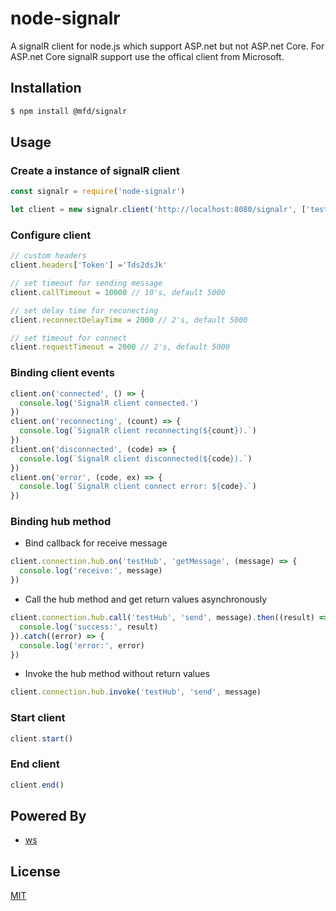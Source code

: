 # node-signalr

A signalR client for node.js which support ASP.net but not ASP.net Core. For ASP.net Core signalR support use the offical client from Microsoft.

## Installation

```bash
$ npm install @mfd/signalr
```

## Usage

### Create a instance of signalR client

```js
const signalr = require('node-signalr')

let client = new signalr.client('http://localhost:8080/signalr', ['testHub'])
```

### Configure client

```js
// custom headers
client.headers['Token'] ='Tds2dsJk'

// set timeout for sending message 
client.callTimeout = 10000 // 10's, default 5000

// set delay time for reconecting
client.reconnectDelayTime = 2000 // 2's, default 5000

// set timeout for connect 
client.requestTimeout = 2000 // 2's, default 5000
```

### Binding client events

```js
client.on('connected', () => {
  console.log('SignalR client connected.')
})
client.on('reconnecting', (count) => {
  console.log(`SignalR client reconnecting(${count}).`)
})
client.on('disconnected', (code) => {
  console.log(`SignalR client disconnected(${code}).`)
})
client.on('error', (code, ex) => {
  console.log(`SignalR client connect error: ${code}.`)
})
```

### Binding hub method

- Bind callback for receive message
  
```js
client.connection.hub.on('testHub', 'getMessage', (message) => {
  console.log('receive:', message)
})
```

- Call the hub method and get return values asynchronously 

```js
client.connection.hub.call('testHub', 'send', message).then((result) => {
  console.log('success:', result)
}).catch((error) => {
  console.log('error:', error)
})
```

- Invoke the hub method without return values 

```js
client.connection.hub.invoke('testHub', 'send', message)
```

### Start client

```js
client.start()
```

### End client

```js
client.end()
```

## Powered By

- [ws](https://github.com/websockets/ws)

## License

[MIT](./LICENSE)
